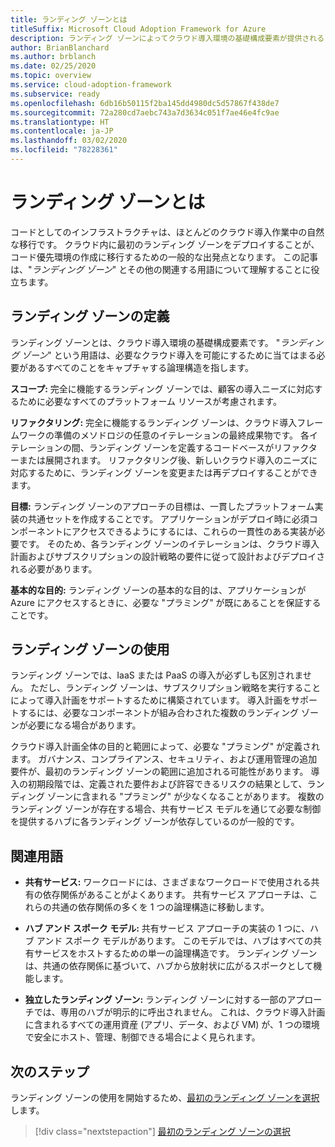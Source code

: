 ```yaml
---
title: ランディング ゾーンとは
titleSuffix: Microsoft Cloud Adoption Framework for Azure
description: ランディング ゾーンによってクラウド導入環境の基礎構成要素が提供されるしくみについて説明します。
author: BrianBlanchard
ms.author: brblanch
ms.date: 02/25/2020
ms.topic: overview
ms.service: cloud-adoption-framework
ms.subservice: ready
ms.openlocfilehash: 6db16b50115f2ba145dd4980dc5d57867f438de7
ms.sourcegitcommit: 72a280cd7aebc743a7d3634c051f7ae46e4fc9ae
ms.translationtype: HT
ms.contentlocale: ja-JP
ms.lasthandoff: 03/02/2020
ms.locfileid: "78228361"
---
```

<!-- markdownlint-disable MD026 -->

# <a name="what-is-a-landing-zone"></a>ランディング ゾーンとは

コードとしてのインフラストラクチャは、ほとんどのクラウド導入作業中の自然な移行です。 クラウド内に最初のランディング ゾーンをデプロイすることが、コード優先環境の作成に移行するための一般的な出発点となります。 この記事は、"_ランディング ゾーン_" とその他の関連する用語について理解することに役立ちます。

## <a name="landing-zone-definition"></a>ランディング ゾーンの定義

ランディング ゾーンとは、クラウド導入環境の基礎構成要素です。 "_ランディング ゾーン_" という用語は、必要なクラウド導入を可能にするために当てはまる必要があるすべてのことをキャプチャする論理構造を指します。

**スコープ:** 完全に機能するランディング ゾーンでは、顧客の導入ニーズに対応するために必要なすべてのプラットフォーム リソースが考慮されます。

**リファクタリング:** 完全に機能するランディング ゾーンは、クラウド導入フレームワークの準備のメソドロジの任意のイテレーションの最終成果物です。 各イテレーションの間、ランディング ゾーンを定義するコードベースがリファクターまたは展開されます。 リファクタリング後、新しいクラウド導入のニーズに対応するために、ランディング ゾーンを変更または再デプロイすることができます。

**目標:** ランディング ゾーンのアプローチの目標は、一貫したプラットフォーム実装の共通セットを作成することです。 アプリケーションがデプロイ時に必須コンポーネントにアクセスできるようにするには、これらの一貫性のある実装が必要です。 そのため、各ランディング ゾーンのイテレーションは、クラウド導入計画およびサブスクリプションの設計戦略の要件に従って設計およびデプロイされる必要があります。

**基本的な目的:** ランディング ゾーンの基本的な目的は、アプリケーションが Azure にアクセスするときに、必要な "プラミング" が既にあることを保証することです。

## <a name="landing-zone-usage"></a>ランディング ゾーンの使用

ランディング ゾーンでは、IaaS または PaaS の導入が必ずしも区別されません。 ただし、ランディング ゾーンは、サブスクリプション戦略を実行することによって導入計画をサポートするために構築されています。 導入計画をサポートするには、必要なコンポーネントが組み合わされた複数のランディング ゾーンが必要になる場合があります。

クラウド導入計画全体の目的と範囲によって、必要な "プラミング" が定義されます。 ガバナンス、コンプライアンス、セキュリティ、および運用管理の追加要件が、最初のランディング ゾーンの範囲に追加される可能性があります。 導入の初期段階では、定義された要件および許容できるリスクの結果として、ランディング ゾーンに含まれる "プラミング" が少なくなることがあります。  複数のランディング ゾーンが存在する場合、共有サービス モデルを通じて必要な制御を提供するハブに各ランディング ゾーンが依存しているのが一般的です。

## <a name="related-terms"></a>関連用語

- **共有サービス:** ワークロードには、さまざまなワークロードで使用される共有の依存関係があることがよくあります。 共有サービス アプローチは、これらの共通の依存関係の多くを 1 つの論理構造に移動します。

- **ハブ アンド スポーク モデル:** 共有サービス アプローチの実装の 1 つに、ハブ アンド スポーク モデルがあります。 このモデルでは、ハブはすべての共有サービスをホストするための単一の論理構造です。 ランディング ゾーンは、共通の依存関係に基づいて、ハブから放射状に広がるスポークとして機能します。

- **独立したランディング ゾーン:** ランディング ゾーンに対する一部のアプローチでは、専用のハブが明示的に呼出されません。 これは、クラウド導入計画に含まれるすべての運用資産 (アプリ、データ、および VM) が、1 つの環境で安全にホスト、管理、制御できる場合によく見られます。

## <a name="next-steps"></a>次のステップ

ランディング ゾーンの使用を開始するため、[最初のランディング ゾーンを選択](./first-landing-zone.md)します。

> [!div class="nextstepaction"]
> [最初のランディング ゾーンの選択](./first-landing-zone.md)
